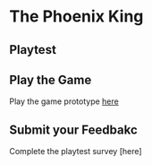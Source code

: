 # The Phoenix King

## Playtest

## Play the Game
Play the game prototype [here](../prototype.TwineGamePrototype.html)

## Submit your Feedbakc
Complete the playtest survey [here]
